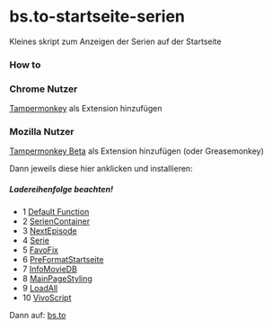 # bs.to-startseite-serien
Kleines skript zum Anzeigen der Serien auf der Startseite

### How to

### Chrome Nutzer
[Tampermonkey](https://chrome.google.com/webstore/detail/tampermonkey/dhdgffkkebhmkfjojejmpbldmpobfkfo?hl=de&gl=DE) als Extension hinzufügen

### Mozilla Nutzer
[Tampermonkey Beta](https://addons.mozilla.org/de/firefox/addon/tampermonkey/) als Extension hinzufügen (oder Greasemonkey)

Dann jeweils diese hier anklicken und installieren:

##### Ladereihenfolge beachten!
* 1 [Default Function](https://raw.githubusercontent.com/Sly321/bs.to-startseite-serien/master/bs.to/bs.to-default-functions.user.js)
* 2 [SerienContainer](https://raw.githubusercontent.com/Sly321/bs.to-startseite-serien/master/bs.to/bs.to-serien-container.user.js)
* 3 [NextEpisode](https://raw.githubusercontent.com/Sly321/bs.to-startseite-serien/master/next-episode.user.js)
* 4 [Serie](https://raw.githubusercontent.com/Sly321/bs.to-startseite-serien/master/bs.to/bs.to-serien.user.js)
* 5 [FavoFix](https://raw.githubusercontent.com/Sly321/bs.to-startseite-serien/master/bs.to/bs.to-favorite-fix.user.js)
* 6 [PreFormatStartseite](https://raw.githubusercontent.com/Sly321/bs.to-startseite-serien/master/bs.to/bs.to-pre-format.user.js)
* 7 [InfoMovieDB](https://raw.githubusercontent.com/Sly321/bs.to-startseite-serien/master/bs.to/bs.to-infoscript-moviedb.user.js)
* 8 [MainPageStyling](https://raw.githubusercontent.com/Sly321/bs.to-startseite-serien/master/bs.to/bs.to-mainpage-styling.user.js)
* 9 [LoadAll](https://raw.githubusercontent.com/Sly321/bs.to-startseite-serien/master/bs.to/bs.to-loadall-seriesinfo.user.js)
* 10 [VivoScript](https://raw.githubusercontent.com/Sly321/bs.to-startseite-serien/master/vivo/vivo.user.js)

Dann auf:
[bs.to](https://bs.to/)
